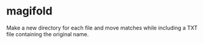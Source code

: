 # magifold
Make a new directory for each file and move matches while including a TXT file containing the original name.
